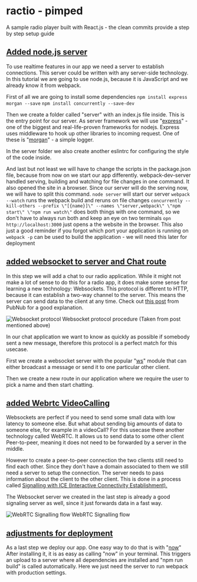 # ractio - pimped
A sample radio player built with React.js - the clean commits provide a step by step setup guide

## [Added node.js server](https://github.com/paul-em/ractio/commit/8babb129e159c03f5b83de885a1a13c2c0273600)

To use realtime features in our app we need a server to establish connections. This server could be written with any server-side technology. In this tutorial we are going to use node.js, because it is JavaScript and we already know it from webpack. 

First of all we are going to install some dependencies
`npm install express morgan --save`
`npm install concurrently --save-dev`

Then we create a folder called "server" with an index.js file inside. This is the entry point for our server. As server framework we will use "[express](https://expressjs.com/)" - one of the biggest and real-life-proven frameworks for nodejs. Express uses middleware to hook up other libraries to incoming request. One of these is "[morgan](https://github.com/expressjs/morgan)" - a simple logger. 

In the server folder we also create another eslintrc for configuring the style of the code inside.

And last but not least we will have to change the scripts in the package.json file, because from now on we start our app differently. webpack-dev-server handled serving, building and watching for file changes in one command. It also opened the site in a browser. Since our server will do the serving now, we will have to split this command. 
`node server` will start our server
`webpack --watch` runs the webpack build and reruns on file changes
`concurrently --kill-others --prefix \"[{name}]\" --names \"server,webpack\" \"npm start\" \"npm run watch\"` does both things with one command, so we don't have to always run both and keep an eye on two terminals 
`opn http://localhost:3000` just opens a the website in the browser. This also just a good reminder if you forgot which port your application is running on
`webpack -p` can be used to build the application - we will need this later for deployment

## [added websocket to server and Chat route](https://github.com/paul-em/ractio/commit/d959281df2ca6555b602789da9883be54932746f)

In this step we will add a chat to our radio application. While it might not make a lot of sense to do this for a radio app, it does make some sense for learning a new technology: Websockets. This protocol is different to HTTP, because it can establish a two-way channel to the server. This means the server can send data to the client at any time. Check out [this post](https://www.pubnub.com/blog/2015-01-05-websockets-vs-rest-api-understanding-the-difference/) from PubNub for a good explanation.

![Websocket protocol](https://www.pubnub.com/wp-content/uploads/2014/09/WebSockets-Diagram.png)
Websocket protocol procedure (Taken from post mentioned above)

In our chat application we want to know as quickly as possible if somebody sent a new message, therefore this protocol is a perfect match for this usecase. 

First we create a websocket server with the popular "[ws](https://github.com/websockets/ws)" module that can either broadcast a message or send it to one particular other client.

Then we create a new route in our application where we require the user to pick a name and then start chatting.

## [added Webrtc VideoCalling](https://github.com/paul-em/ractio/commit/e7f4bf8128e0ccd41db67910381d6390df59b2b5)

Websockets are perfect if you need to send some small data with low latency to someone else. But what about sending big amounts of data to someone else, for example in a videoCall? For this usecase there another technology called WebRTC. It allows us to send data to some other client Peer-to-peer, meaning it does not need to be forwarded by a server in the middle. 

However to create a peer-to-peer connection the two clients still need to find each other. Since they don't have a domain associated to them we still need a server to setup the connection. The server needs to pass information about the client to the other client. This is done in a process called [Signalling with ICE (Interactive Connectivity Establishment). ](https://developer.mozilla.org/en-US/docs/Web/API/WebRTC_API/Signaling_and_video_calling)

The Websocket server we created in the last step is already a good signaling server as well, since it just forwards data in a fast way.

![WebRTC Signalling flow](https://paulem.eu/~/files/webrtc.png)
WebRTC Signalling flow

## [adjustments for deployment](https://github.com/paul-em/ractio/commit/7ea8019f71ac0b1dc36c2d1c4cdcca5789c99c5b)

As a last step we deploy our app. One easy way to do that is with "[now](https://zeit.co/now)"
After installing it, it is as easy as calling "now" in your terminal.
This triggers an upload to a server where all dependencies are installed and "npm run build" is called automatically. Here we just need the server to run webpack with production settings.
